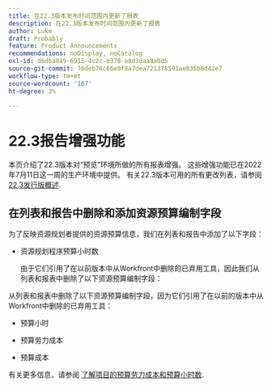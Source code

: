 ```yaml
---
title: 在22.3版本发布时间范围内更新了报表
description: 在22.3版本发布时间范围内更新了报表
author: Luke
draft: Probably
feature: Product Announcements
recommendations: noDisplay, noCatalog
exl-id: d6dba849-6915-4c2c-b378-a8d3daa8a0d5
source-git-commit: 76deb76c66e8f8a7dea721378591ae035b8d42e7
workflow-type: tm+mt
source-wordcount: '167'
ht-degree: 3%

---
```


# 22.3报告增强功能

本页介绍了22.3版本对“预览”环境所做的所有报表增强。 这些增强功能已在2022年7月11日这一周的生产环境中提供。 有关22.3版本可用的所有更改列表，请参阅 [22.3发行版概述](../../../product-announcements/product-releases/22.3-release-activity/22-3-release-overview.md).

## 在列表和报告中删除和添加资源预算编制字段

为了反映资源规划者提供的资源预算信息，我们在列表和报告中添加了以下字段：

* 资源规划程序预算小时数

  由于它们引用了在以前版本中从Workfront中删除的已弃用工具，因此我们从列表和报表中删除了以下资源预算编制字段：


从列表和报表中删除了以下资源预算编制字段，因为它们引用了在以前的版本中从Workfront中删除的已弃用工具：

* 预算小时

* 预算劳力成本

* 预算成本


有关更多信息，请参阅 [了解项目的预算劳力成本和预算小时数](/help/quicksilver/manage-work/projects/project-finances/budgeted-labor-cost.md).

